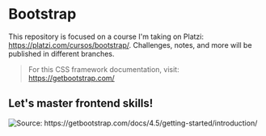 # Bootstrap

This repository is focused on a course I'm taking on Platzi: https://platzi.com/cursos/bootstrap/. Challenges, notes, and more will be published in different branches.

> For this CSS framework documentation, visit: https://getbootstrap.com/

## Let's master frontend skills!

<img src="https://res.cloudinary.com/dycgim2yx/image/upload/v1595886277/GitHub/Bootstrap/bootstrap-logo_c304ur.png" title="Source: https://getbootstrap.com/docs/4.5/getting-started/introduction/">